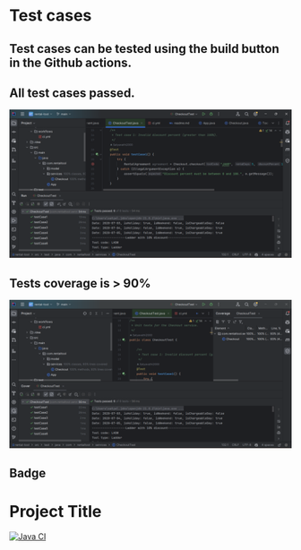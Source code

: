 # Test cases

## Test cases can be tested using the build button in the Github actions.

## All test cases passed.
![img_1.png](img_1.png)

## Tests coverage is > 90%
![img_2.png](img_2.png)

## Badge

# Project Title

[![Java CI](https://github.com/Satyavathi2000/SP0624/actions/workflows/ci.yml/badge.svg)](https://github.com/Satyavathi2000/SP0624/actions/workflows/ci.yml)

